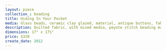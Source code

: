 ```yaml
---
layout: piece
collection_: beading
title: Hiding In Your Pocket
media: Glass beads, ceramic clay glazed, material, antique buttons, fabric, thread
description: Quilted fabric, with mixed media, peyote stitch beading matted in glassed maple frame 2 inches in depth.
dimensions: 17" x 17½"
price: $320
create_date: 2012
---
```

